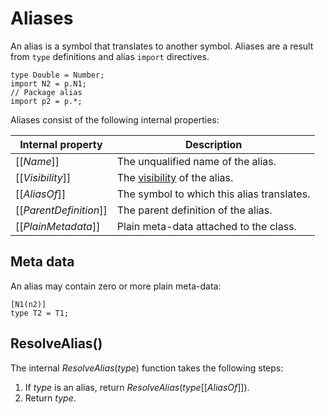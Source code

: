# Aliases

An alias is a symbol that translates to another symbol. Aliases are a result from `type` definitions and alias `import` directives.

```
type Double = Number;
import N2 = p.N1;
// Package alias
import p2 = p.*;
```

Aliases consist of the following internal properties:

| Internal property | Description |
| ----------------- | ----------- |
| \[\[*Name*\]\] | The unqualified name of the alias. |
| \[\[*Visibility*\]\] | The [visibility](visibility.md) of the alias. |
| \[\[*AliasOf*\]\] | The symbol to which this alias translates. |
| \[\[*ParentDefinition*\]\] | The parent definition of the alias. |
| \[\[*PlainMetadata*\]\] | Plain meta-data attached to the class. |

## Meta data

An alias may contain zero or more plain meta-data:

```
[N1(n2)]
type T2 = T1;
```

## ResolveAlias()

The internal *ResolveAlias*(*type*) function takes the following steps:

1. If *type* is an alias, return *ResolveAlias*(*type*\[\[*AliasOf*\]\]).
2. Return *type*.